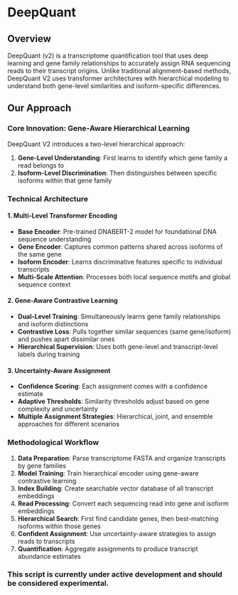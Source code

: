 # DeepQuant

## Overview

DeepQuant (v2) is a transcriptome quantification tool that uses deep learning and gene family relationships to accurately assign RNA sequencing reads to their transcript origins. Unlike traditional alignment-based methods, DeepQuant V2 uses transformer architectures with hierarchical modeling to understand both gene-level similarities and isoform-specific differences.

## Our Approach

### Core Innovation: Gene-Aware Hierarchical Learning

DeepQuant V2 introduces a two-level hierarchical approach:

1. **Gene-Level Understanding**: First learns to identify which gene family a read belongs to
2. **Isoform-Level Discrimination**: Then distinguishes between specific isoforms within that gene family

### Technical Architecture

#### 1. Multi-Level Transformer Encoding
- **Base Encoder**: Pre-trained DNABERT-2 model for foundational DNA sequence understanding
- **Gene Encoder**: Captures common patterns shared across isoforms of the same gene
- **Isoform Encoder**: Learns discriminative features specific to individual transcripts
- **Multi-Scale Attention**: Processes both local sequence motifs and global sequence context

#### 2. Gene-Aware Contrastive Learning
- **Dual-Level Training**: Simultaneously learns gene family relationships and isoform distinctions
- **Contrastive Loss**: Pulls together similar sequences (same gene/isoform) and pushes apart dissimilar ones
- **Hierarchical Supervision**: Uses both gene-level and transcript-level labels during training

#### 3. Uncertainty-Aware Assignment
- **Confidence Scoring**: Each assignment comes with a confidence estimate
- **Adaptive Thresholds**: Similarity thresholds adjust based on gene complexity and uncertainty
- **Multiple Assignment Strategies**: Hierarchical, joint, and ensemble approaches for different scenarios

### Methodological Workflow

1. **Data Preparation**: Parse transcriptome FASTA and organize transcripts by gene families
2. **Model Training**: Train hierarchical encoder using gene-aware contrastive learning
3. **Index Building**: Create searchable vector database of all transcript embeddings
4. **Read Processing**: Convert each sequencing read into gene and isoform embeddings
5. **Hierarchical Search**: First find candidate genes, then best-matching isoforms within those genes
6. **Confident Assignment**: Use uncertainty-aware strategies to assign reads to transcripts
7. **Quantification**: Aggregate assignments to produce transcript abundance estimates

### **This script is currently under active development and should be considered experimental.** 
